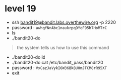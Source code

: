 # level 19
- ssh bandit19@bandit.labs.overthewire.org -p 2220
- password : ```awhqfNnAbc1naukrpqDYcF95h7HoMTrC```
- ls
- ./bandit20-do
> the system tells us how to use this command 
- ./bandit20-do id
- ./bandit20-do cat /etc/bandit_pass/bandit20
- password : ```VxCazJaVykI6W36BkBU0mJTCM8rR95XT```
- exit
